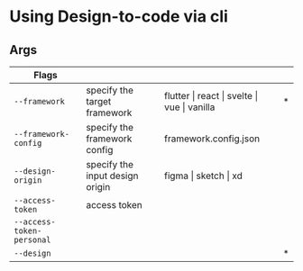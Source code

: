 # Using Design-to-code via cli



## Args

| Flags                     |                                 |                                              |      |
| ------------------------- | ------------------------------- | -------------------------------------------- | ---- |
| `--framework`             | specify the target framework    | flutter \| react \| svelte \| vue \| vanilla | *    |
| `--framework-config`      | specify the framework config    | framework.config.json                        |      |
| `--design-origin`         | specify the input design origin | figma \| sketch \| xd                        |      |
| `--access-token`          | access token                    |                                              |      |
| `--access-token-personal` |                                 |                                              |      |
| `--design`                |                                 |                                              | *    |

